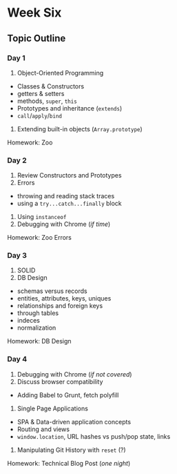 # Week Six

## Topic Outline

### Day 1

1. Object-Oriented Programming
  * Classes & Constructors
  * getters & setters
  * methods, `super`, `this`
  * Prototypes and inheritance (`extends`)
  * `call`/`apply`/`bind`
1. Extending built-in objects (`Array.prototype`)

Homework: Zoo

### Day 2

1. Review Constructors and Prototypes
1. Errors
  * throwing and reading stack traces
  * using a `try...catch...finally` block
1. Using `instanceof`
1. Debugging with Chrome (_if time_)

Homework: Zoo Errors

### Day 3

1. SOLID
1. DB Design
  * schemas versus records
  * entities, attributes, keys, uniques
  * relationships and foreign keys
  * through tables
  * indeces
  * normalization

Homework: DB Design

### Day 4

1. Debugging with Chrome (_if not covered_)
1. Discuss browser compatibility
  * Adding Babel to Grunt, fetch polyfill
1. Single Page Applications
  * SPA & Data-driven application concepts
  * Routing and views
  * `window.location`, URL hashes vs push/pop state, links
1. Manipulating Git History with `reset` (?)

Homework: Technical Blog Post (_one night_)
